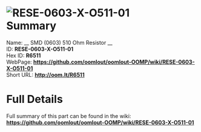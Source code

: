
![RESE-0603-X-O511-01](https://github.com/oomlout/oomlout-OOMP/blob/master/parts/RESE-0603-X-O511-01/RESE-0603-X-O511-01_420.jpg)   
Summary
=================
  
Name: __ SMD (0603) 510 Ohm Resistor __    
ID: __RESE-0603-X-O511-01__   
Hex ID: __R6511__   
WebPage: __https://github.com/oomlout/oomlout-OOMP/wiki/RESE-0603-X-O511-01__   
Short URL: __http://oom.lt/R6511__   

Full Details
==========================
Full summary of this part can be found in the wiki:   
__https://github.com/oomlout/oomlout-OOMP/wiki/RESE-0603-X-O511-01__    

